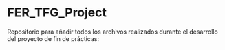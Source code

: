 # FER_TFG_Project

Repositorio para añadir todos los archivos realizados durante el desarrollo del proyecto de fin de prácticas:
